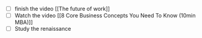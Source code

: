 - [ ] finish the video [[The future of work]]
- [ ] Watch the video [[8 Core Business Concepts You Need To Know (10min MBA)]]
- [ ] Study the renaissance 